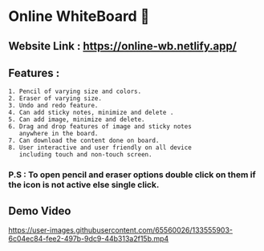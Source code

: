 
# Online WhiteBoard 📝

## Website Link : https://online-wb.netlify.app/

## Features :
    1. Pencil of varying size and colors.
    2. Eraser of varying size.
    3. Undo and redo feature.
    4. Can add sticky notes, minimize and delete .
    5. Can add image, minimize and delete.
    6. Drag and drop features of image and sticky notes 
       anywhere in the board.
    7. Can download the content done on board.
    8. User interactive and user friendly on all device
       including touch and non-touch screen. 

### P.S : To open pencil and eraser options double click on them if the icon is not active else single click.

## Demo Video
https://user-images.githubusercontent.com/65560026/133555903-6c04ec84-fee2-497b-9dc9-44b313a2f15b.mp4
